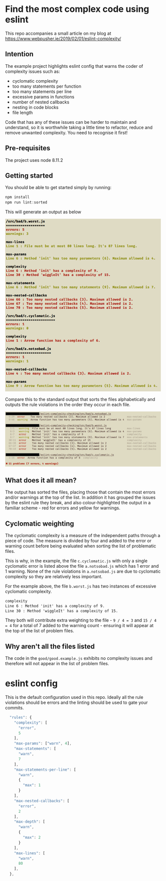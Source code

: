 # Find the most complex code using eslint

This repo accompanies a small article on my blog at https://www.webpusher.ie/2019/02/01/eslint-complexity/

## Intention

The example project highlights eslint config that warns the coder of complexity issues such as:

- cyclomatic complexity
- too many statements per function
- too many statements per line
- excessive params in functions
- number of nested callbacks
- nesting in code blocks
- file length

Code that has any of these issues can be harder to maintain and understand, so it is worthwhile taking a little time to refactor, reduce and remove unwanted complexity. You need to recognise it first!

## Pre-requisites

The project uses node 8.11.2

## Getting started

You should be able to get started simply by running:

```javascript
npm install
npm run lint:sorted
```

This will generate an output as below

![](./eslint.sorted.png)

Compare this to the standard output that sorts the files alphabetically and outputs the rule violations in the order they occur in each file.

![](./eslint.standard.png)


## What does it all mean?

The output has sorted the files, placing those that contain the most errors and/or warnings at the top of the list. In addition it has grouped the issues by the eslint rule they break, and also colour-highlighted the output in a familiar scheme - red for errors and yellow for warnings.

## Cyclomatic weighting

The cyclomatic complexity is a measure of the independent paths through a piece of code. The measure is divided by four and added to the error or warning count before being evaluated when sorting the list of problematic files.

This is why, in the example, the file `c.cyclomatic.js` with only a single cyclomatic error is listed above the file `a.notsobad.js` which has 1 error and 1 warning. None of the rule violations in `a.notsobad.js` are due to cyclomatic complexity so they are relatively less important.

For the example above, the file `b.worst.js` has two instances of excessive cyclomatic complexity.

```
complexity
Line 6 : Method 'init' has a complexity of 9.
Line 30 : Method 'wiggleIt' has a complexity of 15.
```

They both will contribute extra weighting to the file - `9 / 4 = 3` and `15 / 4 = 4` for a total of 7 added to the warning count - ensuring it will appear at the top of the list of problem files.

## Why aren't all the files listed

The code in the `good/good.example.js` exhibits no complexity issues and therefore will not appear in the list of problem files.

# eslint config

This is the default configuration used in this repo. Ideally all the rule violations should be errors and the linting should be used to gate your commits.

```javascript
  "rules": {
    "complexity": [
      "error",
      5
    ],
    "max-params": ["warn", 4],
    "max-statements": [
      "warn",
      7
    ],
    "max-statements-per-line": [
      "warn",
      {
        "max": 1
      }
    ],
    "max-nested-callbacks": [
      "error",
      2
    ],
    "max-depth": [
      "warn",
      {
        "max": 2
      }
    ],
    "max-lines": [
      "warn",
      80
    ],
  },
```